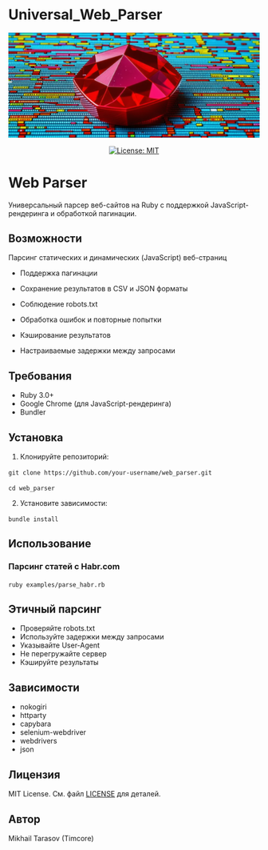 # Universal_Web_Parser
<p align="center">
 <img src="Universal_Web_Parser.png" alt="Universal_Web_Parser" width="800"/>
</p>
<p align="center">
 <a href="https://opensource.org/licenses/MIT">
   <img src="https://img.shields.io/badge/License-MIT-blue.svg" alt="License: MIT">
 </a>

# Web Parser
Универсальный парсер веб-сайтов на Ruby с поддержкой JavaScript-рендеринга и обработкой пагинации.
## Возможности
Парсинг статических и динамических (JavaScript) веб-страниц

- Поддержка пагинации

- Сохранение результатов в CSV и JSON форматы
 
- Соблюдение robots.txt
 
- Обработка ошибок и повторные попытки
 
- Кэширование результатов
 
- Настраиваемые задержки между запросами
 
## Требования

- Ruby 3.0+
- Google Chrome (для JavaScript-рендеринга)
- Bundler
  
## Установка

1. Клонируйте репозиторий:

`git clone https://github.com/your-username/web_parser.git`

`cd web_parser`

2. Установите зависимости:

`bundle install`


## Использование

### Парсинг статей с Habr.com

`ruby examples/parse_habr.rb`


## Этичный парсинг

- Проверяйте robots.txt
- Используйте задержки между запросами
- Указывайте User-Agent
- Не перегружайте сервер
- Кэшируйте результаты

## Зависимости

- nokogiri
- httparty
- capybara
- selenium-webdriver
- webdrivers
- json

## Лицензия

MIT License. См. файл [LICENSE](LICENSE) для деталей.

## Автор

Mikhail Tarasov (Timcore)





